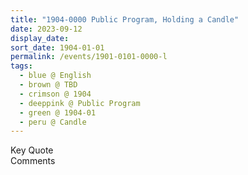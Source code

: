```yaml
---
title: "1904-0000 Public Program, Holding a Candle"
date: 2023-09-12
display_date: 
sort_date: 1904-01-01
permalink: /events/1901-0101-0000-l
tags:
  - blue @ English
  - brown @ TBD
  - crimson @ 1904
  - deeppink @ Public Program
  - green @ 1904-01
  - peru @ Candle
---
```


<wave-list>
  <list-title color="green" width="75">Key Quote</list-title>
  <list-item color="BlanchedAlmond"  width="200"></list-item>
  <list-item color="Lavender"></list-item>
  <list-item color="BlanchedAlmond"></list-item>
</wave-list>

<br>

<wave-list>
  <list-title color="green" width="75">Comments</list-title>
  <list-item color="BlanchedAlmond"  width="200"></list-item>
  <list-item color="Lavender"></list-item>
  <list-item color="BlanchedAlmond"></list-item>
</wave-list>
